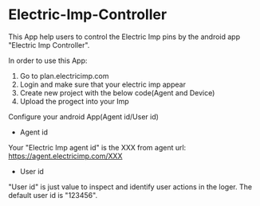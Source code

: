 Electric-Imp-Controller
=======================


This App help users to control the Electric Imp pins by the android app "Electric Imp Controller".

In order to use this App:
 1) Go to plan.electricimp.com
 2) Login and make sure that your electric imp appear
 3) Create new project with the below code(Agent and Device)
 4) Upload the progect into your Imp


Configure your android App(Agent id/User id)

- Agent id

Your "Electric Imp agent id"  is the XXX from agent url:
	https://agent.electricimp.com/XXX 

- User id

"User id" is just value to inspect and identify user actions in the loger.
The default user id is "123456".

 
